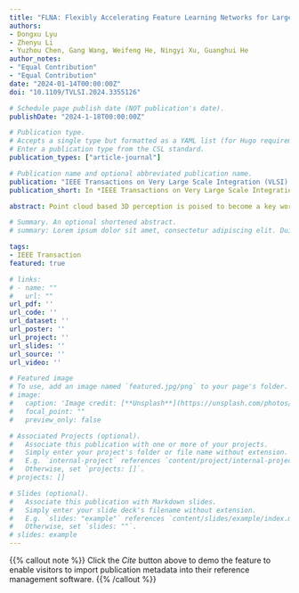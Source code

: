 ```yaml
---
title: "FLNA: Flexibly Accelerating Feature Learning Networks for Large-Scale Point Clouds with Efficient Dataflow Decoupling"
authors:
- Dongxu Lyu
- Zhenyu Li
- Yuzhou Chen, Gang Wang, Weifeng He, Ningyi Xu, Guanghui He
author_notes:
- "Equal Contribution"
- "Equal Contribution"
date: "2024-01-14T00:00:00Z"
doi: "10.1109/TVLSI.2024.3355126"

# Schedule page publish date (NOT publication's date).
publishDate: "2024-1-18T00:00:00Z"

# Publication type.
# Accepts a single type but formatted as a YAML list (for Hugo requirements).
# Enter a publication type from the CSL standard.
publication_types: ["article-journal"]

# Publication name and optional abbreviated publication name.
publication: "IEEE Transactions on Very Large Scale Integration (VLSI) Systems"
publication_short: In *IEEE Transactions on Very Large Scale Integration Systems (TVLSI)*, 2024

abstract: Point cloud based 3D perception is poised to become a key workload on various applications. It always leverages a feature learning network (FLN) before backbones to obtain uniform representation from the scattered points. Grid-based FLN (GFLN) that partitions point clouds into uniform grids becomes the main category in recent state-of-the-art works. However, it heavily suffers from significant memory and com-putation inefficiency associated with high point sparsity and critical data dependency. To address these troubles, we pro-pose FLNA, a grid-based feature learning network accelerator with algorithm-architecture co-optimization for large-scale point clouds. At algorithm level, the dataflow-decoupling strategy is adopted to alleviate the processing bottlenecks from pipeline dependency, which also reduces 78.3% computation cost by exploiting the redundancy from inherent sparsity and special operators. Based on the algorithm co-optimization, an effective architecture is designed with efficient GFLN mapping and block-wise processing strategies. It manages to improve on-chip memory efficiency tremendously through diverse techniques, including linked-list-based block look-up-table and transposed feature organization. Extensively evaluated on representative benchmarks, FLNA achieves 69.9-264.4× speedup with more than 99% energy savings compared to multiple GPUs and CPU. It also demonstrates substantial performance boost over the state-of-the-art point cloud accelerators while providing superior support of large-scale point clouds.

# Summary. An optional shortened abstract.
# summary: Lorem ipsum dolor sit amet, consectetur adipiscing elit. Duis posuere tellus ac convallis placerat. Proin tincidunt magna sed ex sollicitudin condimentum.

tags:
- IEEE Transaction
featured: true

# links:
# - name: ""
#   url: ""
url_pdf: ''
url_code: ''
url_dataset: ''
url_poster: ''
url_project: ''
url_slides: ''
url_source: ''
url_video: ''

# Featured image
# To use, add an image named `featured.jpg/png` to your page's folder. 
# image:
#   caption: 'Image credit: [**Unsplash**](https://unsplash.com/photos/jdD8gXaTZsc)'
#   focal_point: ""
#   preview_only: false

# Associated Projects (optional).
#   Associate this publication with one or more of your projects.
#   Simply enter your project's folder or file name without extension.
#   E.g. `internal-project` references `content/project/internal-project/index.md`.
#   Otherwise, set `projects: []`.
# projects: []

# Slides (optional).
#   Associate this publication with Markdown slides.
#   Simply enter your slide deck's filename without extension.
#   E.g. `slides: "example"` references `content/slides/example/index.md`.
#   Otherwise, set `slides: ""`.
# slides: example
---
```


{{% callout note %}}
Click the *Cite* button above to demo the feature to enable visitors to import publication metadata into their reference management software.
{{% /callout %}}

<!-- {{% callout note %}}
Create your slides in Markdown - click the *Slides* button to check out the example.
{{% /callout %}}

Add the publication's **full text** or **supplementary notes** here. You can use rich formatting such as including [code, math, and images](https://docs.hugoblox.com/content/writing-markdown-latex/). -->
